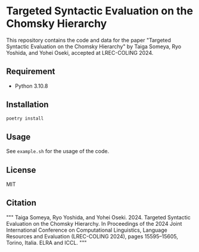 # Targeted Syntactic Evaluation on the Chomsky Hierarchy

This repository contains the code and data for the paper "Targeted Syntactic Evaluation on the Chomsky Hierarchy" by Taiga Someya, Ryo Yoshida, and Yohei Oseki, accepted at LREC-COLING 2024.

## Requirement

- Python 3.10.8

## Installation

```bash
poetry install
```

## Usage

See `example.sh` for the usage of the code.

## License

MIT

## Citation

"""
Taiga Someya, Ryo Yoshida, and Yohei Oseki. 2024. Targeted Syntactic Evaluation on the Chomsky Hierarchy. In Proceedings of the 2024 Joint International Conference on Computational Linguistics, Language Resources and Evaluation (LREC-COLING 2024), pages 15595–15605, Torino, Italia. ELRA and ICCL.
"""
